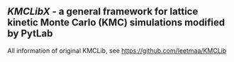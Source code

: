 ## *KMCLibX* - a general framework for lattice kinetic Monte Carlo (KMC) simulations modified by PytLab

All information of original KMCLib, see https://github.com/leetmaa/KMCLib

